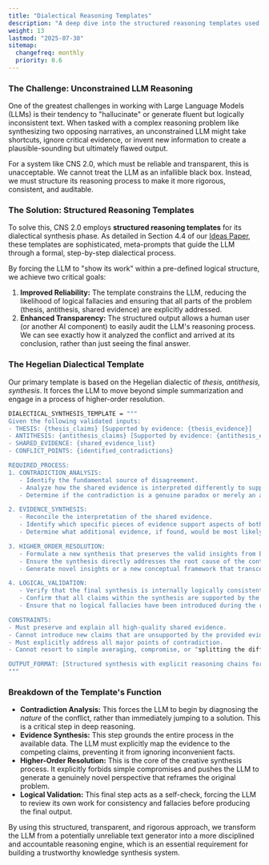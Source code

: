 ```yaml
---
title: "Dialectical Reasoning Templates"
description: "A deep dive into the structured reasoning templates used by the CNS 2.0 synthesis engine to ensure logical consistency and mitigate hallucination."
weight: 13
lastmod: "2025-07-30"
sitemap:
  changefreq: monthly
  priority: 0.6
---
```


### The Challenge: Unconstrained LLM Reasoning

One of the greatest challenges in working with Large Language Models (LLMs) is their tendency to "hallucinate" or generate fluent but logically inconsistent text. When tasked with a complex reasoning problem like synthesizing two opposing narratives, an unconstrained LLM might take shortcuts, ignore critical evidence, or invent new information to create a plausible-sounding but ultimately flawed output.

For a system like CNS 2.0, which must be reliable and transparent, this is unacceptable. We cannot treat the LLM as an infallible black box. Instead, we must structure its reasoning process to make it more rigorous, consistent, and auditable.

### The Solution: Structured Reasoning Templates

To solve this, CNS 2.0 employs **structured reasoning templates** for its dialectical synthesis phase. As detailed in Section 4.4 of our [Ideas Paper](/papers/202507110804_chiral_narrative_synthesis_paper.md), these templates are sophisticated, meta-prompts that guide the LLM through a formal, step-by-step dialectical process.

By forcing the LLM to "show its work" within a pre-defined logical structure, we achieve two critical goals:
1.  **Improved Reliability:** The template constrains the LLM, reducing the likelihood of logical fallacies and ensuring that all parts of the problem (thesis, antithesis, shared evidence) are explicitly addressed.
2.  **Enhanced Transparency:** The structured output allows a human user (or another AI component) to easily audit the LLM's reasoning process. We can see exactly how it analyzed the conflict and arrived at its conclusion, rather than just seeing the final answer.

### The Hegelian Dialectical Template

Our primary template is based on the Hegelian dialectic of *thesis, antithesis, synthesis*. It forces the LLM to move beyond simple summarization and engage in a process of higher-order resolution.

```bash
DIALECTICAL_SYNTHESIS_TEMPLATE = """
Given the following validated inputs:
- THESIS: {thesis_claims} [Supported by evidence: {thesis_evidence}]
- ANTITHESIS: {antithesis_claims} [Supported by evidence: {antithesis_evidence}]
- SHARED_EVIDENCE: {shared_evidence_list}
- CONFLICT_POINTS: {identified_contradictions}

REQUIRED_PROCESS:
1. CONTRADICTION_ANALYSIS:
   - Identify the fundamental source of disagreement.
   - Analyze how the shared evidence is interpreted differently to support opposing conclusions.
   - Determine if the contradiction is a genuine paradox or merely an apparent conflict.

2. EVIDENCE_SYNTHESIS:
   - Reconcile the interpretation of the shared evidence.
   - Identify which specific pieces of evidence support aspects of both the thesis and the antithesis.
   - Determine what additional evidence, if found, would be most likely to resolve the core dispute.

3. HIGHER_ORDER_RESOLUTION:
   - Formulate a new synthesis that preserves the valid insights from both the thesis and antithesis.
   - Ensure the synthesis directly addresses the root cause of the contradiction identified in the analysis phase.
   - Generate novel insights or a new conceptual framework that transcends the original disagreement.

4. LOGICAL_VALIDATION:
   - Verify that the final synthesis is internally logically consistent.
   - Confirm that all claims within the synthesis are supported by the provided evidence.
   - Ensure that no logical fallacies have been introduced during the reasoning process.

CONSTRAINTS:
- Must preserve and explain all high-quality shared evidence.
- Cannot introduce new claims that are unsupported by the provided evidence.
- Must explicitly address all major points of contradiction.
- Cannot resort to simple averaging, compromise, or "splitting the difference."

OUTPUT_FORMAT: [Structured synthesis with explicit reasoning chains for each of the four process steps.]
"""
```

### Breakdown of the Template's Function

-   **Contradiction Analysis:** This forces the LLM to begin by diagnosing the *nature* of the conflict, rather than immediately jumping to a solution. This is a critical step in deep reasoning.
-   **Evidence Synthesis:** This step grounds the entire process in the available data. The LLM must explicitly map the evidence to the competing claims, preventing it from ignoring inconvenient facts.
-   **Higher-Order Resolution:** This is the core of the creative synthesis process. It explicitly forbids simple compromises and pushes the LLM to generate a genuinely novel perspective that reframes the original problem.
-   **Logical Validation:** This final step acts as a self-check, forcing the LLM to review its own work for consistency and fallacies before producing the final output.

By using this structured, transparent, and rigorous approach, we transform the LLM from a potentially unreliable text generator into a more disciplined and accountable reasoning engine, which is an essential requirement for building a trustworthy knowledge synthesis system.
